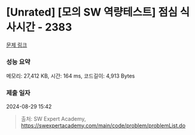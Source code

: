 # [Unrated] [모의 SW 역량테스트] 점심 식사시간 - 2383 

[문제 링크](https://swexpertacademy.com/main/code/problem/problemDetail.do?contestProbId=AV5-BEE6AK0DFAVl) 

### 성능 요약

메모리: 27,412 KB, 시간: 164 ms, 코드길이: 4,913 Bytes

### 제출 일자

2024-08-29 15:42



> 출처: SW Expert Academy, https://swexpertacademy.com/main/code/problem/problemList.do